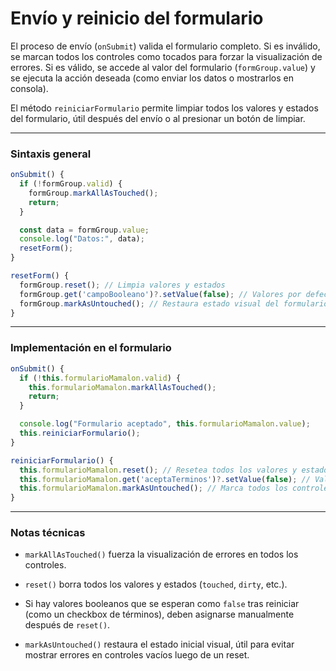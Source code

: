 
# Envío y reinicio del formulario

El proceso de envío (`onSubmit`) valida el formulario completo. 
Si es inválido, se marcan todos los controles como tocados para forzar la visualización de errores. 
Si es válido, se accede al valor del formulario (`formGroup.value`) y se ejecuta la acción deseada (como enviar los datos o mostrarlos en consola).

El método `reiniciarFormulario` permite limpiar todos los valores y estados del formulario, útil después del envío o al presionar un botón de limpiar.

---

### Sintaxis general

```ts
onSubmit() {
  if (!formGroup.valid) {
    formGroup.markAllAsTouched();
    return;
  }

  const data = formGroup.value;
  console.log("Datos:", data);
  resetForm();
}

resetForm() {
  formGroup.reset(); // Limpia valores y estados
  formGroup.get('campoBooleano')?.setValue(false); // Valores por defecto si es necesario
  formGroup.markAsUntouched(); // Restaura estado visual del formulario
}
```

---

### Implementación en el formulario

```ts
onSubmit() {
  if (!this.formularioMamalon.valid) {
    this.formularioMamalon.markAllAsTouched();
    return;
  }

  console.log("Formulario aceptado", this.formularioMamalon.value);
  this.reiniciarFormulario();
}

reiniciarFormulario() {
  this.formularioMamalon.reset(); // Resetea todos los valores y estados
  this.formularioMamalon.get('aceptaTerminos')?.setValue(false); // Valor inicial deseado
  this.formularioMamalon.markAsUntouched(); // Marca todos los controles como "no tocados"
}
```

---

### Notas técnicas

- `markAllAsTouched()` fuerza la visualización de errores en todos los controles.
    
- `reset()` borra todos los valores y estados (`touched`, `dirty`, etc.).
    
- Si hay valores booleanos que se esperan como `false` tras reiniciar (como un checkbox de términos), deben asignarse manualmente después de `reset()`.
    
- `markAsUntouched()` restaura el estado inicial visual, útil para evitar mostrar errores en controles vacíos luego de un reset.

